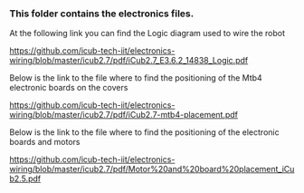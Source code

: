 ### This folder contains the electronics files. 

At the following link you can find the Logic diagram used to wire the robot

https://github.com/icub-tech-iit/electronics-wiring/blob/master/icub2.7/pdf/iCub2.7_E3.6.2_14838_Logic.pdf

Below is the link to the file where to find the positioning of the Mtb4 electronic boards on the covers

https://github.com/icub-tech-iit/electronics-wiring/blob/master/icub2.7/pdf/iCub2.7-mtb4-placement.pdf

Below is the link to the file where to find the positioning of the electronic boards and motors

https://github.com/icub-tech-iit/electronics-wiring/blob/master/icub2.7/pdf/Motor%20and%20board%20placement_iCub2.5.pdf
